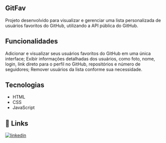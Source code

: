 
## GitFav

Projeto desenvolvido para visualizar e gerenciar uma lista personalizada de usuários favoritos do GitHub, utilizando a API pública do GitHub.

## Funcionalidades

Adicionar e visualizar seus usuários favoritos do GitHub em uma única interface;
Exibir informações detalhadas dos usuários, como foto, nome, login, link direto para o perfil no GitHub, repositórios e número de seguidores;
Remover usuários da lista conforme sua necessidade.

## Tecnologias 

- HTML
- CSS
- JavaScript

## 🔗 Links

[![linkedin](https://img.shields.io/badge/linkedin-0A66C2?style=for-the-badge&logo=linkedin&logoColor=white)](https://www.linkedin.com/in/ronaldo-domingues/)

